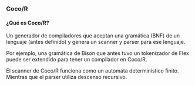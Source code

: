 ### Coco/R

#### ¿Qué es Coco/R?
Un generador de compiladores que aceptan una gramática (BNF) de un lenguaje (antes
definido) y genera un scanner y parser para ese lenguaje.

Por ejemplo, una gramática de Bison que antes tuvo un tokenizador de Flex puede
ser extendido para tener un compilador en Coco/R.

El scanner de Coco/R funciona como un automáta determinístico finito. Mientras
que el parser utiliza descenso recursivo.

